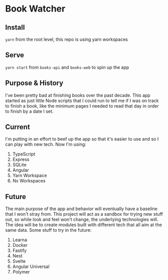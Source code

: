 # Book Watcher

## Install
`yarn` from the root level, this repo is using yarn workspaces

## Serve
`yarn start` from `books-api` and `books-web` to spin up the app

## Purpose & History
I've been pretty bad at finishing books over the past decade. This app started as just little Node scripts that I could run to tell me if I was on track to finish a book, like the minimum pages I needed to read that day in order to finish by a date I set.

## Current
I'm putting in an effort to beef up the app so that it's easier to use and so I can play with new tech. Now I'm using:

1. TypeScript
1. Express
1. SQLite
1. Angular
1. Yarn Workspace
1. Nx Workspaces

## Future
The main purpose of the app and behavior will eventually have a baseline that I won't stray from. This project will act as a sandbox for trying new stuff out, so while look and feel won't change, the underlying technologies will. The idea will be to create modules built with different tech that all aim at the same data. Some stuff to try in the future:

1. Learna
1. Docker
1. Fastify
1. Nest
1. Svelte
1. Angular Universal
1. Polymer
